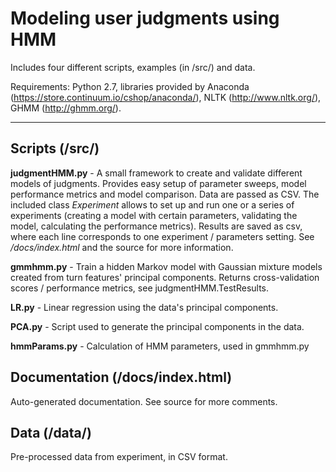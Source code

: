 Modeling user judgments using HMM
==============================

Includes four different scripts, examples (in /src/) and data.

Requirements: Python 2.7, libraries provided by Anaconda (https://store.continuum.io/cshop/anaconda/), NLTK (http://www.nltk.org/), GHMM (http://ghmm.org/).
___


## Scripts (/src/)

**judgmentHMM.py** - A small framework to create and validate different models of judgments. Provides easy setup of parameter sweeps, model performance metrics and model comparison. Data are passed as CSV. The included class *Experiment* allows to set up and run one or a series of experiments (creating a model with certain parameters, validating the model, calculating the performance metrics). Results are saved as csv, where each line corresponds to one experiment / parameters setting. See */docs/index.html* and the source for more information.

**gmmhmm.py** - Train a hidden Markov model with Gaussian mixture models created from turn features' principal components. Returns cross-validation scores / performance metrics, see judgmentHMM.TestResults.

**LR.py** - Linear regression using the data's principal components.

**PCA.py** - Script used to generate the principal components in the data.

**hmmParams.py** - Calculation of HMM parameters, used in gmmhmm.py


## Documentation (/docs/index.html)

Auto-generated documentation. See source for more comments.

## Data (/data/)

Pre-processed data from experiment, in CSV format.
